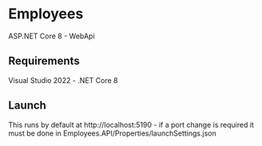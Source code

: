 # Employees

ASP.NET Core 8 - WebApi

## Requirements

Visual Studio 2022 - .NET Core 8

## Launch

This runs by default at http://localhost:5190 - if a port change is required it must be done in Employees.API/Properties/launchSettings.json
